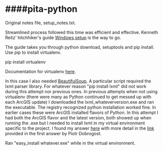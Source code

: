####pita-python
===========
Original notes file, setup_notes.txt.

Streamlined process followed this time was efficient and effective. Kenneth Reitz' hitchhiker's guide [Windows setup](http://docs.python-guide.org/en/latest/starting/install/win/) is the way to go.

The guide takes you through python download, setuptools and pip install. Use pip to install virtualenv.

  pip install virtualenv

Documentation for virtualenv [here](http://www.virtualenv.org/en/latest/).

In this case I also needed [BeautifulSoup](http://www.crummy.com/software/BeautifulSoup/). A particular script required the lxml parser library. For whatever reason "pip install lxml" did not work during this attempt nor previous ones. In previous attempts when not using virtualenv (there were many as Python continued to get messed up with each ArcGIS update) I downloaded the lxml_whateverversion.exe and ran the executable. The registry recognized python installation worked fine. In earlier cases these were ArcGIS installed flavors of Python. In this attempt I had both the ArcGIS flavor and the latest version, both showed up when running the .exe but I needed to install lxml in my virtual environment specific to the project. I found my answer [here](http://stackoverflow.com/questions/3271590/can-i-install-python-windows-packages-into-virtualenvs) with more detail in the [link](http://stackoverflow.com/questions/5382801/where-can-i-download-binary-eggs-with-psycopg2-for-windows) provided in the first answer by Piotr Dobrogost.

Ran "easy_install whatever.exe" while in the virtual environment.
